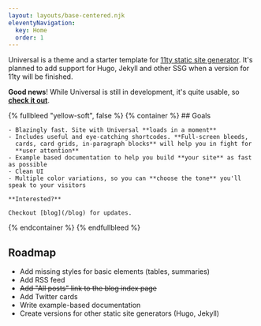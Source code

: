 ```yaml
---
layout: layouts/base-centered.njk
eleventyNavigation:
  key: Home
  order: 1
---
```


Universal is a theme and  a starter template for [11ty static site generator](https://www.11ty.dev/).
It's planned to add support for Hugo, Jekyll and other SSG when a version
for 11ty will be finished.

**Good news**! While Universal is still in development, it's quite
usable, so **[check it out](https://github.com/cyevgeniy/universal)**.

{% fullbleed "yellow-soft", false %}
{% container %}
	##  Goals

	- Blazingly fast. Site with Universal **loads in a moment**
	- Includes useful and eye-catching shortcodes. **Full-screen bleeds,
	  cards, card grids, in-paragraph blocks** will help you in fight for
	  **user attention**
	- Example based documentation to help you build **your site** as fast as possible
	- Clean UI
	- Multiple color variations, so you can **choose the tone** you'll speak to your visitors

	**Interested?**

	Checkout [blog](/blog) for updates.
{% endcontainer %}
{% endfullbleed %}

## Roadmap

- Add missing styles for basic elements (tables, summaries)
- Add RSS feed
- ~~Add "All posts" link to the blog index page~~
- Add Twitter cards
- Write example-based documentation
- Create versions for other static site generators (Hugo, Jekyll)